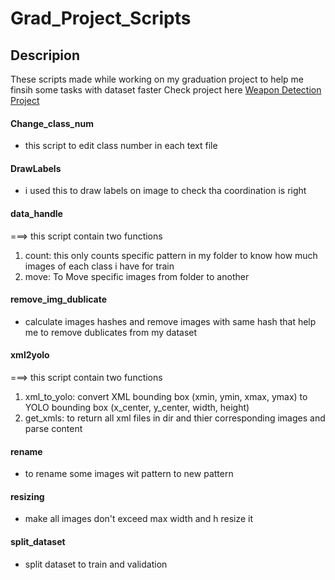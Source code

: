 # Grad_Project_Scripts
## Descripion 
These scripts made while working on my graduation project to help me finsih some tasks with dataset faster 
Check project here [Weapon Detection Project](https://github.com/UDJAT74/Security_Dtection)

#### Change_class_num
- this script to edit class number in each text file

#### DrawLabels
- i used this to draw labels on image to check tha coordination is right

#### data_handle
===> this script contain two functions 

1. count: this only counts specific pattern in my folder to know 
        how much images of each class i have for train
2. move: To Move specific images from folder to another

#### remove_img_dublicate
- calculate images hashes and remove images with same hash
  that help me to remove dublicates from my dataset

#### xml2yolo
===> this script contain two functions 
1. xml_to_yolo: convert XML bounding box (xmin, ymin, xmax, ymax)
             to YOLO bounding box (x_center, y_center, width, height)
2. get_xmls: to return all xml files in dir and thier corresponding images and parse content 

#### rename
- to rename some images wit pattern to new pattern
  
#### resizing 
- make all images don't exceed max width and h resize it

#### split_dataset
- split dataset to train and validation 

